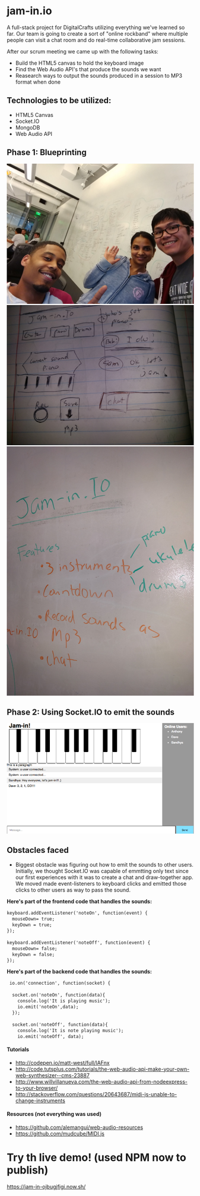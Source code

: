 # jam-in.io
A full-stack project for DigitalCrafts utilizing everything we've learned so far. Our team is going to create a sort of "online rockband" where multiple people can visit a chat room and do real-time collaborative jam sessions.

After our scrum meeting we came up with the following tasks:
* Build the HTML5 canvas to hold the keyboard image
* Find the Web Audio API's that produce the sounds we want
* Reasearch ways to output the sounds produced in a session to MP3 format when done

## Technologies to be utilized:
* HTML5 Canvas
* Socket.IO
* MongoDB
* Web Audio API


## Phase 1: Blueprinting
![screenshot](team.jpg)
![screenshot](mockup.jpg)
![screenshot](scrum1.jpg)

## Phase 2: Using Socket.IO to emit the sounds
![screenshot](mvp2.png)

## Obstacles faced
* Biggest obstacle was figuring out how to emit the sounds to other users. Initially, we thought Socket.IO was capable of emmtting only text since our first experiences with it was to create a chat and draw-together app. We moved made event-listeners to keyboard clicks and emitted those clicks to other users as  way to pass the sound.

**Here's part of the frontend code that handles the sounds:**
```
keyboard.addEventListener('noteOn', function(event) {
  mouseDown= true;
  keyDown = true;
});

keyboard.addEventListener('noteOff', function(event) {
  mouseDown= false;
  keyDown = false;
});
```

**Here's part of the backend code that handles the sounds:**
```
 io.on('connection', function(socket) {

  socket.on('noteOn', function(data){
    console.log('It is playing music');
    io.emit('noteOn',data);
  });

  socket.on('noteOff', function(data){
    console.log('It is note playing music');
    io.emit('noteOff', data);
```



#### Tutorials
* http://codepen.io/matt-west/full/lAFnx
* http://code.tutsplus.com/tutorials/the-web-audio-api-make-your-own-web-synthesizer--cms-23887
* http://www.willvillanueva.com/the-web-audio-api-from-nodeexpress-to-your-browser/
* http://stackoverflow.com/questions/20643687/midi-js-unable-to-change-instruments

#### Resources (not everything was used)
* https://github.com/alemangui/web-audio-resources
* https://github.com/mudcube/MIDI.js



# Try th live demo! (used NPM now to publish)
<https://jam-in-ojbugjfigi.now.sh/>
